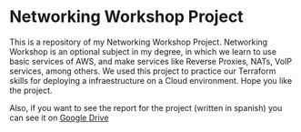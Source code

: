 # Networking Workshop Project
This is a repository of my Networking Workshop Project. 
Networking Workshop is an optional subject in my degree, in which we learn to use basic services of AWS, and make services like Reverse Proxies, NATs, VoIP services, among others.
We used this project to practice our Terraform skills for deploying a infraestructure on a Cloud environment.
Hope you like the project.

Also, if you want to see the report for the project (written in spanish) you can see it on [Google Drive](https://docs.google.com/document/d/12m2y0v_4A9oQpFtlERbOmXfp5ZF_XjUImMVDh3N2cv4/edit?usp=sharing)
